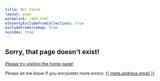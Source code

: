 ```yaml
---
title: Not Found
layout: page
permalink: /404.html
eleventyExcludeFromCollections: true
excludeFromSitemap: true
noindex: true
---
```


## Sorry, that page doesn't exist!

[Please try visiting the home page!](/)

Please let me know if you encounter more errors:
<a href="mailto:{{ meta.address.email }}">{{ meta.address.email }}</a>
